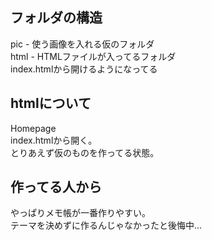 ## フォルダの構造  
pic - 使う画像を入れる仮のフォルダ  
html - HTMLファイルが入ってるフォルダ  
 index.htmlから開けるようになってる  

## htmlについて  
Homepage  
index.htmlから開く。  
とりあえず仮のものを作ってる状態。  

## 作ってる人から  
やっぱりメモ帳が一番作りやすい。  
テーマを決めずに作るんじゃなかったと後悔中...
